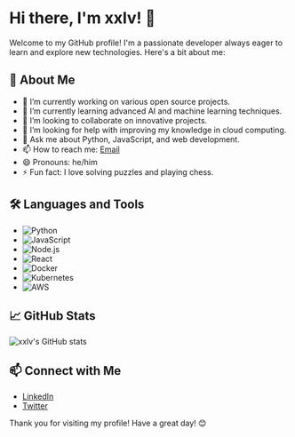 # Hi there, I'm xxlv! 👋

Welcome to my GitHub profile! I'm a passionate developer always eager to learn and explore new technologies. Here's a bit about me:

## 🚀 About Me
- 🔭 I’m currently working on various open source projects.
- 🌱 I’m currently learning advanced AI and machine learning techniques.
- 👯 I’m looking to collaborate on innovative projects.
- 🤔 I’m looking for help with improving my knowledge in cloud computing.
- 💬 Ask me about Python, JavaScript, and web development.
- 📫 How to reach me: [Email](mailto:xxlv@example.com)
- 😄 Pronouns: he/him
- ⚡ Fun fact: I love solving puzzles and playing chess.

## 🛠️ Languages and Tools
- ![Python](https://img.shields.io/badge/-Python-333333?style=flat&logo=python)
- ![JavaScript](https://img.shields.io/badge/-JavaScript-333333?style=flat&logo=javascript)
- ![Node.js](https://img.shields.io/badge/-Node.js-333333?style=flat&logo=node.js)
- ![React](https://img.shields.io/badge/-React-333333?style=flat&logo=react)
- ![Docker](https://img.shields.io/badge/-Docker-333333?style=flat&logo=docker)
- ![Kubernetes](https://img.shields.io/badge/-Kubernetes-333333?style=flat&logo=kubernetes)
- ![AWS](https://img.shields.io/badge/-AWS-333333?style=flat&logo=amazon-aws)

## 📈 GitHub Stats
![xxlv's GitHub stats](https://github-readme-stats.vercel.app/api?username=xxlv&show_icons=true&theme=radical)

## 📫 Connect with Me
- [LinkedIn](https://www.linkedin.com/in/xxlv)
- [Twitter](https://twitter.com/xxlv)

Thank you for visiting my profile! Have a great day! 😊
